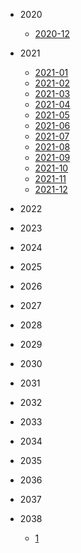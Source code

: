 
* <p>2020<p>

  * [2020-12](01/2020-12.md)
  
* <p>2021<p>

  * [2021-01](01/2021-01.md)
  * [2021-02](01/2021-02.md)
  * [2021-03](01/2021-03.md)
  * [2021-04](01/2021-04.md)
  * [2021-05](01/2021-05.md)
  * [2021-06](01/2021-06.md)
  * [2021-07](01/2021-07.md)
  * [2021-08](01/2021-08.md)
  * [2021-09](01/2021-09.md)
  * [2021-10](01/2021-10.md)
  * [2021-11](01/2021-11.md)
  * [2021-12](01/2021-12.md)

* <p>2022<p>
* <p>2023<p>
* <p>2024<p>
* <p>2025<p>
* <p>2026<p>
* <p>2027<p>
* <p>2028<p>
* <p>2029<p>
* <p>2030<p>
* <p>2031<p>
* <p>2032<p>
* <p>2033<p>
* <p>2034<p>
* <p>2035<p>
* <p>2036<p>
* <p>2037<p>
* <p>2038<p>

    * [1](01/1.md)